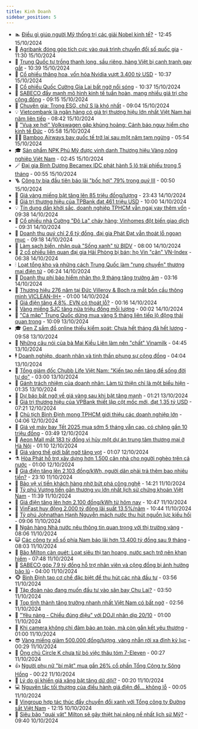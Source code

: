 ```yaml
---
title: Kinh Doanh
sidebar_position: 5
---
```


<!-- dantri-kinh-doanh:START -->
- 🏊 [Điều gì giúp người Mỹ thống trị các giải Nobel kinh tế?](https://dantri.com.vn/kinh-doanh/dieu-gi-giup-nguoi-my-thong-tri-cac-giai-nobel-kinh-te-20241015144755264.htm) - 12:45 15/10/2024
- 🦆 [Agribank đóng góp tích cực vào quá trình chuyển đổi số quốc gia](https://dantri.com.vn/kinh-doanh/agribank-dong-gop-tich-cuc-vao-qua-trinh-chuyen-doi-so-quoc-gia-20241015175909808.htm) - 11:30 15/10/2024
- 🦄 [Trung Quốc tự trồng thanh long, sầu riêng, hàng Việt bị cạnh tranh gay gắt](https://dantri.com.vn/kinh-doanh/trung-quoc-tu-trong-thanh-long-sau-rieng-hang-viet-bi-canh-tranh-gay-gat-20241015172153155.htm) - 10:39 15/10/2024
- 🌝 [Cổ phiếu thăng hoa, vốn hóa Nvidia vượt 3.400 tỷ USD](https://dantri.com.vn/kinh-doanh/co-phieu-thang-hoa-von-hoa-nvidia-vuot-3400-ty-usd-20241015161826777.htm) - 10:37 15/10/2024
- 💃 [Cổ phiếu Quốc Cường Gia Lai bất ngờ nổi sóng](https://dantri.com.vn/kinh-doanh/co-phieu-quoc-cuong-gia-lai-bat-ngo-noi-song-20241015164913269.htm) - 10:37 15/10/2024
- 🦏 [SABECO đẩy mạnh mô hình kinh tế tuần hoàn, mang nhiều giá trị cho cộng đồng](https://dantri.com.vn/kinh-doanh/sabeco-day-manh-mo-hinh-kinh-te-tuan-hoan-mang-nhieu-gia-tri-cho-cong-dong-20241015155837101.htm) - 09:15 15/10/2024
- 🦩 [Chuyên gia: Trong ESG, chữ S là khó nhất](https://dantri.com.vn/kinh-doanh/chuyen-gia-trong-esg-chu-s-la-kho-nhat-20241015151733294.htm) - 09:04 15/10/2024
- 💡 [Vietcombank là ngân hàng có giá trị thương hiệu lớn nhất Việt Nam hai năm liên tiếp](https://dantri.com.vn/kinh-doanh/vietcombank-la-ngan-hang-co-gia-tri-thuong-hieu-lon-nhat-viet-nam-hai-nam-lien-tiep-20241015153718365.htm) - 08:42 15/10/2024
- 🌊 [&quot;Vua xe hơi&quot; Volkswagen gặp khủng hoảng: Cảnh báo nguy hiểm cho kinh tế Đức](https://dantri.com.vn/kinh-doanh/vua-xe-hoi-volkswagen-gap-khung-hoang-canh-bao-nguy-hiem-cho-kinh-te-duc-20241011223126635.htm) - 05:58 15/10/2024
- 🧑‍💻 [Bamboo Airways bay quốc tế trở lại sau một năm tạm ngừng](https://dantri.com.vn/kinh-doanh/bamboo-airways-bay-quoc-te-tro-lai-sau-mot-nam-tam-ngung-20241015104925146.htm) - 05:54 15/10/2024
- 🎓 [Sản phẩm NPK Phú Mỹ được vinh danh Thương hiệu Vàng nông nghiệp Việt Nam](https://dantri.com.vn/kinh-doanh/san-pham-npk-phu-my-duoc-vinh-danh-thuong-hieu-vang-nong-nghiep-viet-nam-20241015093455404.htm) - 02:45 15/10/2024
- 🪄 [Đại gia Bình Dương Becamex IDC phát hành 5 lô trái phiếu trong 5 tháng](https://dantri.com.vn/kinh-doanh/dai-gia-binh-duong-becamex-idc-phat-hanh-5-lo-trai-phieu-trong-5-thang-20241015061211018.htm) - 00:55 15/10/2024
- 🪜 [Công ty bia đầu tiên báo lãi &quot;bốc hơi&quot; 79% trong quý III](https://dantri.com.vn/kinh-doanh/cong-ty-bia-dau-tien-bao-lai-boc-hoi-79-trong-quy-iii-20241014202451460.htm) - 00:50 15/10/2024
- 🦄 [Giá vàng miếng bật tăng lên 85 triệu đồng/lượng](https://dantri.com.vn/kinh-doanh/gia-vang-mieng-bat-tang-len-85-trieu-dongluong-20241014234137003.htm) - 23:43 14/10/2024
- 💯 [Giá trị thương hiệu của TPBank đạt 461 triệu USD](https://dantri.com.vn/kinh-doanh/gia-tri-thuong-hieu-cua-tpbank-dat-461-trieu-usd-20241014160625028.htm) - 10:00 14/10/2024
- 💡 [Tín dụng dần khởi sắc, doanh nghiệp TPHCM vẫn ngại vay thêm vốn](https://dantri.com.vn/kinh-doanh/tin-dung-dan-khoi-sac-doanh-nghiep-tphcm-van-ngai-vay-them-von-20241014154723711.htm) - 09:38 14/10/2024
- 🧰 [Cổ phiếu nhà Cường &quot;Đô La&quot; cháy hàng; Vinhomes đột biến giao dịch](https://dantri.com.vn/kinh-doanh/co-phieu-nha-cuong-do-la-chay-hang-vinhomes-dot-bien-giao-dich-20241014161315523.htm) - 09:31 14/10/2024
- 🎊 [Doanh thu quý chỉ 2,6 tỷ đồng, đại gia Phát Đạt vẫn thoát lỗ ngoạn mục](https://dantri.com.vn/kinh-doanh/doanh-thu-quy-chi-26-ty-dong-dai-gia-phat-dat-van-thoat-lo-ngoan-muc-20241014122107192.htm) - 09:18 14/10/2024
- 🔭 [Làm sạch biển, nhận quà &quot;Sống xanh&quot; từ BIDV](https://dantri.com.vn/kinh-doanh/lam-sach-bien-nhan-qua-song-xanh-tu-bidv-20241014144030789.htm) - 08:00 14/10/2024
- 💼 [2 cổ phiếu liên quan đại gia Hải Phòng bị bán; họ Vin &quot;cân&quot; VN-Index](https://dantri.com.vn/kinh-doanh/2-co-phieu-lien-quan-dai-gia-hai-phong-bi-ban-ho-vin-can-vn-index-20241014132411842.htm) - 06:38 14/10/2024
- 🕯 [Loạt tổng kho và những cách Trung Quốc làm &quot;rung chuyển&quot; thương mại điện tử](https://dantri.com.vn/kinh-doanh/loat-tong-kho-va-nhung-cach-trung-quoc-lam-rung-chuyen-thuong-mai-dien-tu-20241011150731133.htm) - 06:24 14/10/2024
- 🫣 [Doanh thu phí bảo hiểm nhân thọ 9 tháng tăng trưởng âm](https://dantri.com.vn/kinh-doanh/doanh-thu-phi-bao-hiem-nhan-tho-9-thang-tang-truong-am-20241013182413392.htm) - 03:16 14/10/2024
- 🤠 [Thương hiệu 276 năm tại Đức Villeroy &amp; Boch ra mắt bồn cầu thông minh VICLEAN-IH+](https://dantri.com.vn/kinh-doanh/thuong-hieu-276-nam-tai-duc-villeroy-boch-ra-mat-bon-cau-thong-minh-viclean-ih-20241013122918641.htm) - 01:00 14/10/2024
- 🌈 [Giá điện tăng 4,8%, EVN có thoát lỗ?](https://dantri.com.vn/kinh-doanh/gia-dien-tang-48-evn-co-thoat-lo-20240721190404106.htm) - 00:16 14/10/2024
- 🦅 [Vàng miếng SJC tăng nửa triệu đồng mỗi lượng](https://dantri.com.vn/kinh-doanh/vang-mieng-sjc-tang-nua-trieu-dong-moi-luong-20241014023503573.htm) - 00:02 14/10/2024
- 🌁 [&quot;Cá mập&quot; Trung Quốc dừng mua vàng 5 tháng liên tiếp lộ động thái quan trọng](https://dantri.com.vn/kinh-doanh/ca-map-trung-quoc-dung-mua-vang-5-thang-lien-tiep-lo-dong-thai-quan-trong-20241012232530773.htm) - 10:09 13/10/2024
- 🎓 [Gen Z sắm đồ online thiếu kiểm soát: Chưa hết tháng đã hết lương](https://dantri.com.vn/kinh-doanh/gen-z-sam-do-online-thieu-kiem-soat-chua-het-thang-da-het-luong-20241013120843338.htm) - 09:58 13/10/2024
- 📝 [Những câu nói của bà Mai Kiều Liên làm nên &quot;chất&quot; Vinamilk](https://dantri.com.vn/kinh-doanh/nhung-cau-noi-cua-ba-mai-kieu-lien-lam-nen-chat-vinamilk-20241013112329083.htm) - 04:45 13/10/2024
- 🕴 [Doanh nghiệp, doanh nhân và tinh thần phụng sự cộng đồng](https://dantri.com.vn/kinh-doanh/doanh-nghiep-doanh-nhan-va-tinh-than-phung-su-cong-dong-20241012051451696.htm) - 04:04 13/10/2024
- 🧰 [Tổng giám đốc Chubb Life Việt Nam: &quot;Kiến tạo nền tảng để sống đời tự do&quot;](https://dantri.com.vn/kinh-doanh/tong-giam-doc-chubb-life-viet-nam-kien-tao-nen-tang-de-song-doi-tu-do-20241009170914617.htm) - 03:00 13/10/2024
- 🤖 [Gánh trách nhiệm của doanh nhân: Làm từ thiện chỉ là một biểu hiện](https://dantri.com.vn/kinh-doanh/ganh-trach-nhiem-cua-doanh-nhan-lam-tu-thien-chi-la-mot-bieu-hien-20241013010339682.htm) - 01:35 13/10/2024
- 🤠 [Dự báo bất ngờ về giá vàng sau khi bật tăng mạnh](https://dantri.com.vn/kinh-doanh/du-bao-bat-ngo-ve-gia-vang-sau-khi-bat-tang-manh-20241012224436539.htm) - 01:21 13/10/2024
- 🌮 [Giá trị thương hiệu của VPBank thiết lập cột mốc mới, đạt 1,35 tỷ USD](https://dantri.com.vn/kinh-doanh/gia-tri-thuong-hieu-cua-vpbank-thiet-lap-cot-moc-moi-dat-135-ty-usd-20241012141222110.htm) - 07:21 12/10/2024
- 🦄 [Chủ tịch Bình Định mong TPHCM giới thiệu các doanh nghiệp lớn](https://dantri.com.vn/kinh-doanh/chu-tich-binh-dinh-mong-tphcm-gioi-thieu-cac-doanh-nghiep-lon-20241011180206869.htm) - 04:06 12/10/2024
- 👺 [Giá vé máy bay Tết 2025 mua sớm 5 tháng vẫn cao, có chặng gần 10 triệu đồng](https://dantri.com.vn/kinh-doanh/gia-ve-may-bay-tet-2025-mua-som-5-thang-van-cao-co-chang-gan-10-trieu-dong-20241011171603217.htm) - 03:49 12/10/2024
- 🤗 [Aeon Mall mất 183 tỷ đồng vì hủy một dự án trung tâm thương mại ở Hà Nội](https://dantri.com.vn/kinh-doanh/aeon-mall-mat-183-ty-dong-vi-huy-mot-du-an-trung-tam-thuong-mai-o-ha-noi-20241012022727990.htm) - 01:10 12/10/2024
- 💪 [Giá vàng thế giới bất ngờ tăng vọt](https://dantri.com.vn/kinh-doanh/gia-vang-the-gioi-bat-ngo-tang-vot-20241012003111048.htm) - 01:07 12/10/2024
- ⚗️ [Hòa Phát hỗ trợ xây dựng hơn 1.500 căn nhà cho người nghèo trên cả nước](https://dantri.com.vn/kinh-doanh/hoa-phat-ho-tro-xay-dung-hon-1500-can-nha-cho-nguoi-ngheo-tren-ca-nuoc-20241011192743676.htm) - 01:00 12/10/2024
- 🧠 [Giá điện tăng lên 2.103 đồng/kWh, người dân phải trả thêm bao nhiêu tiền?](https://dantri.com.vn/kinh-doanh/gia-dien-tang-len-2103-dongkwh-nguoi-dan-phai-tra-them-bao-nhieu-tien-20241011190937686.htm) - 23:10 11/10/2024
- 🗽 [Bảo vệ ví tiền khách hàng nhờ bứt phá công nghệ](https://dantri.com.vn/kinh-doanh/bao-ve-vi-tien-khach-hang-nho-but-pha-cong-nghe-20241011212037361.htm) - 14:21 11/10/2024
- 🫣 [Tỷ phú Vượng tiến gần thương vụ lớn nhất lịch sử chứng khoán Việt Nam](https://dantri.com.vn/kinh-doanh/ty-phu-vuong-tien-gan-thuong-vu-lon-nhat-lich-su-chung-khoan-viet-nam-20241011183823100.htm) - 11:39 11/10/2024
- 🫣 [Giá điện tăng lên hơn 2.100 đồng/kWh từ hôm nay](https://dantri.com.vn/kinh-doanh/gia-dien-tang-len-hon-2100-dongkwh-tu-hom-nay-20241011174456493.htm) - 10:47 11/10/2024
- 🫣 [VinFast huy động 2.000 tỷ đồng lãi suất 13,5%/năm](https://dantri.com.vn/kinh-doanh/vinfast-huy-dong-2000-ty-dong-lai-suat-135nam-20241011171852353.htm) - 10:44 11/10/2024
- 💂 [Tỷ phú Johnathan Hạnh Nguyễn mách nước thu hút nguồn lực kiều hối](https://dantri.com.vn/kinh-doanh/ty-phu-johnathan-hanh-nguyen-mach-nuoc-thu-hut-nguon-luc-kieu-hoi-20241011160303087.htm) - 09:06 11/10/2024
- 💫 [Ngân hàng Nhà nước nêu thông tin quan trọng với thị trường vàng](https://dantri.com.vn/kinh-doanh/ngan-hang-nha-nuoc-neu-thong-tin-quan-trong-voi-thi-truong-vang-20241011140406428.htm) - 08:06 11/10/2024
- 😺 [Các công ty xổ số phía Nam báo lãi hơn 13.400 tỷ đồng sau 9 tháng](https://dantri.com.vn/kinh-doanh/cac-cong-ty-xo-so-phia-nam-bao-lai-hon-13400-ty-dong-sau-9-thang-20241011105342083.htm) - 08:03 11/10/2024
- 🦆 [Bão Milton càn quét: Loạt siêu thị tan hoang, nước sạch trở nên khan hiếm](https://dantri.com.vn/kinh-doanh/bao-milton-can-quet-loat-sieu-thi-tan-hoang-nuoc-sach-tro-nen-khan-hiem-20241011111530879.htm) - 07:48 11/10/2024
- 👀 [SABECO góp 7,9 tỷ đồng hỗ trợ nhân viên và cộng đồng bị ảnh hưởng bão lũ](https://dantri.com.vn/kinh-doanh/sabeco-gop-79-ty-dong-ho-tro-nhan-vien-va-cong-dong-bi-anh-huong-bao-lu-20241011102352832.htm) - 04:00 11/10/2024
- 🐵 [Bình Định tạo cơ chế đặc biệt để thu hút các nhà đầu tư](https://dantri.com.vn/kinh-doanh/binh-dinh-tao-co-che-dac-biet-de-thu-hut-cac-nha-dau-tu-20241010191209371.htm) - 03:56 11/10/2024
- 🤖 [Tập đoàn nào đang muốn đầu tư vào sân bay Chu Lai?](https://dantri.com.vn/kinh-doanh/tap-doan-nao-dang-muon-dau-tu-vao-san-bay-chu-lai-20241010134232566.htm) - 03:50 11/10/2024
- 💂 [Top tỉnh thành tăng trưởng nhanh nhất Việt Nam có bất ngờ](https://dantri.com.vn/kinh-doanh/top-tinh-thanh-tang-truong-nhanh-nhat-viet-nam-co-bat-ngo-20241010215124177.htm) - 02:56 11/10/2024
- 🦆 [&quot;Yêu nàng - Chiều đúng điệu&quot; với DOJI nhân dịp 20/10](https://dantri.com.vn/kinh-doanh/yeu-nang-chieu-dung-dieu-voi-doji-nhan-dip-2010-20241010221754446.htm) - 01:00 11/10/2024
- 🦅 [Khi camera không chỉ đảm bảo an toàn, mà còn gắn kết yêu thương](https://dantri.com.vn/kinh-doanh/khi-camera-khong-chi-dam-bao-an-toan-ma-con-gan-ket-yeu-thuong-20241010192842416.htm) - 01:00 11/10/2024
- 😎 [Vàng miếng giảm 500.000 đồng/lượng, vàng nhẫn rời xa đỉnh kỷ lục](https://dantri.com.vn/kinh-doanh/vang-mieng-giam-500000-dongluong-vang-nhan-roi-xa-dinh-ky-luc-20241011071816746.htm) - 00:29 11/10/2024
- 🐎 [Ông chủ Circle K chưa từ bỏ việc thâu tóm 7-Eleven](https://dantri.com.vn/kinh-doanh/ong-chu-circle-k-chua-tu-bo-viec-thau-tom-7-eleven-20241010172924689.htm) - 00:27 11/10/2024
- 👍 [Người phụ nữ &quot;bí mật&quot; mua gần 26% cổ phần Tổng Công ty Sông Hồng](https://dantri.com.vn/kinh-doanh/nguoi-phu-nu-bi-mat-mua-gan-26-co-phan-tong-cong-ty-song-hong-20241010201416717.htm) - 00:22 11/10/2024
- 🦒 [Lý do gì khiến giá xăng bật tăng dữ dội?](https://dantri.com.vn/kinh-doanh/ly-do-gi-khien-gia-xang-bat-tang-du-doi-20241011011711658.htm) - 00:20 11/10/2024
- 💻 [Nguyên tắc tối thượng của điều hành giá điện để... không lỗ](https://dantri.com.vn/kinh-doanh/nguyen-tac-toi-thuong-cua-dieu-hanh-gia-dien-de-khong-lo-20241011003300869.htm) - 00:05 11/10/2024
- 👺 [Vingroup hợp tác thúc đẩy chuyển đổi xanh với Tổng công ty Đường sắt Việt Nam](https://dantri.com.vn/kinh-doanh/vingroup-hop-tac-thuc-day-chuyen-doi-xanh-voi-tong-cong-ty-duong-sat-viet-nam-20241010183145992.htm) - 12:15 10/10/2024
- 🧐 [Siêu bão &quot;quái vật&quot; Milton sẽ gây thiệt hại nặng nề nhất lịch sử Mỹ?](https://dantri.com.vn/kinh-doanh/sieu-bao-quai-vat-milton-se-gay-thiet-hai-nang-ne-nhat-lich-su-my-20241010155155969.htm) - 09:40 10/10/2024<!-- dantri-kinh-doanh:END -->
